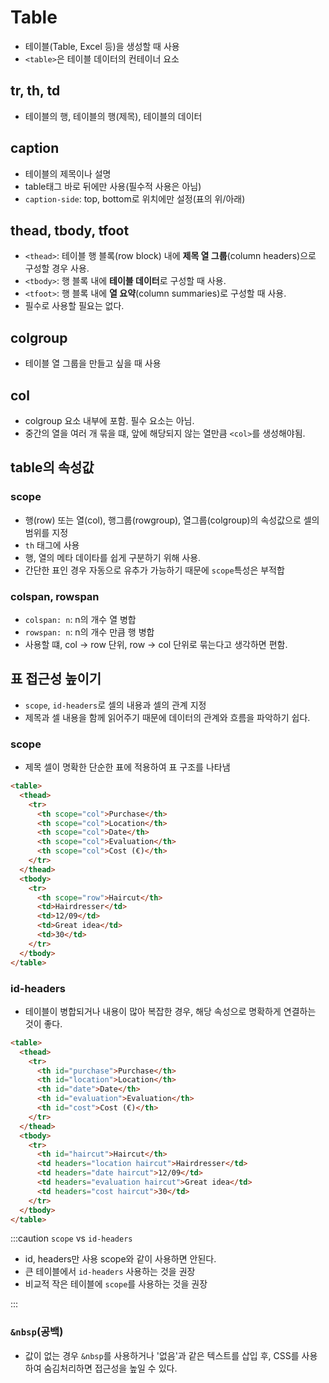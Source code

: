 # Table

- 테이블(Table, Excel 등)을 생성할 때 사용
- `<table>`은 테이블 데이터의 컨테이너 요소

## tr, th, td

- 테이블의 행, 테이블의 행(제목), 테이블의 데이터

## caption

- 테이블의 제목이나 설명
- table태그 바로 뒤에만 사용(필수적 사용은 아님)
- `caption-side`: top, bottom로 위치에만 설정(표의 위/아래)

## thead, tbody, tfoot

- `<thead>`: 테이블 행 블록(row block) 내에 **제목 열 그룹**(column headers)으로 구성할 경우 사용.
- `<tbody>`: 행 블록 내에 **테이블 데이터**로 구성할 때 사용.
- `<tfoot>`: 행 블록 내에 **열 요약**(column summaries)로 구성할 때 사용.
- 필수로 사용할 필요는 없다.

## colgroup

- 테이블 열 그룹을 만들고 싶을 때 사용

## col

- colgroup 요소 내부에 포함. 필수 요소는 아님.
- 중간의 열을 여러 개 묶을 떄, 앞에 해당되지 않는 열만큼 `<col>`를 생성해야됨.

## table의 속성값

### scope

- 행(row) 또는 열(col), 행그룹(rowgroup), 열그룹(colgroup)의 속성값으로 셀의 범위를 지정
- `th` 태그에 사용
- 행, 열의 메타 데이타를 쉽게 구분하기 위해 사용.
- 간단한 표인 경우 자동으로 유추가 가능하기 때문에 `scope`특성은 부적합

### colspan, rowspan

- `colspan: n`: n의 개수 열 병합
- `rowspan: n`: n의 개수 만큼 행 병합
- 사용할 떄, col -> row 단위, row -> col 단위로 묶는다고 생각하면 편함.

## 표 접근성 높이기

- `scope`, `id-headers`로 셀의 내용과 셀의 관계 지정
- 제목과 셀 내용을 함께 읽어주기 때문에 데이터의 관계와 흐름을 파악하기 쉽다.

### scope

- 제목 셀이 명확한 단순한 표에 적용하여 표 구조를 나타냄

```html
<table>
  <thead>
    <tr>
      <th scope="col">Purchase</th>
      <th scope="col">Location</th>
      <th scope="col">Date</th>
      <th scope="col">Evaluation</th>
      <th scope="col">Cost (€)</th>
    </tr>
  </thead>
  <tbody>
    <tr>
      <th scope="row">Haircut</th>
      <td>Hairdresser</td>
      <td>12/09</td>
      <td>Great idea</td>
      <td>30</td>
    </tr>
  </tbody>
</table>
```

### id-headers

- 테이블이 병합되거나 내용이 많아 복잡한 경우, 해당 속성으로 명확하게 연결하는 것이 좋다.

```html
<table>
  <thead>
    <tr>
      <th id="purchase">Purchase</th>
      <th id="location">Location</th>
      <th id="date">Date</th>
      <th id="evaluation">Evaluation</th>
      <th id="cost">Cost (€)</th>
    </tr>
  </thead>
  <tbody>
    <tr>
      <th id="haircut">Haircut</th>
      <td headers="location haircut">Hairdresser</td>
      <td headers="date haircut">12/09</td>
      <td headers="evaluation haircut">Great idea</td>
      <td headers="cost haircut">30</td>
    </tr>
  </tbody>
</table>
```

:::caution
`scope` vs `id-headers`

- id, headers만 사용 scope와 같이 사용하면 안된다.
- 큰 테이블에서 `id-headers` 사용하는 것을 권장
- 비교적 작은 테이블에 `scope`를 사용하는 것을 권장

:::

### `&nbsp`(공백)

- 값이 없는 경우 `&nbsp`를 사용하거나 '없음'과 같은 텍스트를 삽입 후, CSS를 사용하여 숨김처리하면 접근성을 높일 수 있다.
